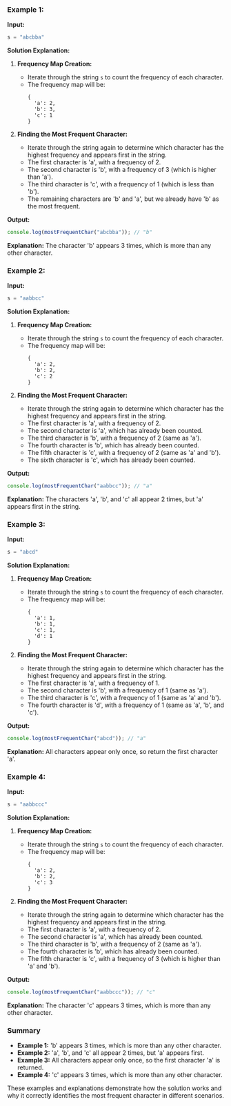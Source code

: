 ### Example 1:

**Input:**

```javascript
s = "abcbba"
```

**Solution Explanation:**

1. **Frequency Map Creation:**

   - Iterate through the string `s` to count the frequency of each character.
   - The frequency map will be:
     ```
     {
       'a': 2,
       'b': 3,
       'c': 1
     }
     ```

2. **Finding the Most Frequent Character:**

   - Iterate through the string again to determine which character has the highest frequency and appears first in the string.
   - The first character is 'a', with a frequency of 2.
   - The second character is 'b', with a frequency of 3 (which is higher than 'a').
   - The third character is 'c', with a frequency of 1 (which is less than 'b').
   - The remaining characters are 'b' and 'a', but we already have 'b' as the most frequent.

**Output:**

```javascript
console.log(mostFrequentChar("abcbba")); // "b"
```

**Explanation:** The character 'b' appears 3 times, which is more than any other character.

### Example 2:

**Input:**

```javascript
s = "aabbcc"
```

**Solution Explanation:**

1. **Frequency Map Creation:**

   - Iterate through the string `s` to count the frequency of each character.
   - The frequency map will be:
     ```
     {
       'a': 2,
       'b': 2,
       'c': 2
     }
     ```

2. **Finding the Most Frequent Character:**

   - Iterate through the string again to determine which character has the highest frequency and appears first in the string.
   - The first character is 'a', with a frequency of 2.
   - The second character is 'a', which has already been counted.
   - The third character is 'b', with a frequency of 2 (same as 'a').
   - The fourth character is 'b', which has already been counted.
   - The fifth character is 'c', with a frequency of 2 (same as 'a' and 'b').
   - The sixth character is 'c', which has already been counted.

**Output:**

```javascript
console.log(mostFrequentChar("aabbcc")); // "a"
```

**Explanation:** The characters 'a', 'b', and 'c' all appear 2 times, but 'a' appears first in the string.

### Example 3:

**Input:**

```javascript
s = "abcd"
```

**Solution Explanation:**

1. **Frequency Map Creation:**

   - Iterate through the string `s` to count the frequency of each character.
   - The frequency map will be:
     ```
     {
       'a': 1,
       'b': 1,
       'c': 1,
       'd': 1
     }
     ```

2. **Finding the Most Frequent Character:**

   - Iterate through the string again to determine which character has the highest frequency and appears first in the string.
   - The first character is 'a', with a frequency of 1.
   - The second character is 'b', with a frequency of 1 (same as 'a').
   - The third character is 'c', with a frequency of 1 (same as 'a' and 'b').
   - The fourth character is 'd', with a frequency of 1 (same as 'a', 'b', and 'c').

**Output:**

```javascript
console.log(mostFrequentChar("abcd")); // "a"
```

**Explanation:** All characters appear only once, so return the first character 'a'.

### Example 4:

**Input:**

```javascript
s = "aabbccc"
```

**Solution Explanation:**

1. **Frequency Map Creation:**

   - Iterate through the string `s` to count the frequency of each character.
   - The frequency map will be:
     ```
     {
       'a': 2,
       'b': 2,
       'c': 3
     }
     ```

2. **Finding the Most Frequent Character:**

   - Iterate through the string again to determine which character has the highest frequency and appears first in the string.
   - The first character is 'a', with a frequency of 2.
   - The second character is 'a', which has already been counted.
   - The third character is 'b', with a frequency of 2 (same as 'a').
   - The fourth character is 'b', which has already been counted.
   - The fifth character is 'c', with a frequency of 3 (which is higher than 'a' and 'b').

**Output:**

```javascript
console.log(mostFrequentChar("aabbccc")); // "c"
```

**Explanation:** The character 'c' appears 3 times, which is more than any other character.

### Summary

- **Example 1:** 'b' appears 3 times, which is more than any other character.
- **Example 2:** 'a', 'b', and 'c' all appear 2 times, but 'a' appears first.
- **Example 3:** All characters appear only once, so the first character 'a' is returned.
- **Example 4:** 'c' appears 3 times, which is more than any other character.

These examples and explanations demonstrate how the solution works and why it correctly identifies the most frequent character in different scenarios.